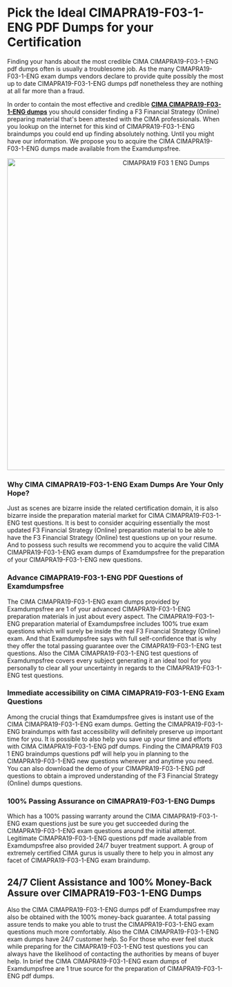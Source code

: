 <h1>Pick the Ideal CIMAPRA19-F03-1-ENG PDF Dumps for your Certification</h1>
<p>Finding your hands about the most credible CIMA CIMAPRA19-F03-1-ENG pdf dumps often is usually a troublesome job. As the many CIMAPRA19-F03-1-ENG exam dumps vendors declare to provide quite possibly the most up to date CIMAPRA19-F03-1-ENG dumps pdf nonetheless they are nothing at all far more than a fraud.</p>
<p>In order to contain the most effective and credible <strong><a href="https://examdumpsfree.com/CIMAPRA19-F03-1-ENG-exam-dumps">CIMA CIMAPRA19-F03-1-ENG dumps</a></strong> you should consider finding a F3 Financial Strategy (Online) preparing material that's been attested with the CIMA professionals. When you lookup on the internet for this kind of CIMAPRA19-F03-1-ENG braindumps you could end up finding absolutely nothing. Until you might have our information. We propose you to acquire the CIMA CIMAPRA19-F03-1-ENG dumps made available from the Examdumpsfree.</p>
<p style="text-align: center;"><a href="https://examdumpsfree.com/CIMAPRA19-F03-1-ENG-exam-dumps"><img src="https://i.ibb.co/yV3fvNg/Exam-Dumps-Free.png" alt="CIMAPRA19 F03 1 ENG Dumps" width="720" /></a></p>
<h3>Why CIMA CIMAPRA19-F03-1-ENG Exam Dumps Are Your Only Hope?</h3>
<p>Just as scenes are bizarre inside the related certification domain, it is also bizarre inside the preparation material market for CIMA CIMAPRA19-F03-1-ENG test questions. It is best to consider acquiring essentially the most updated F3 Financial Strategy (Online) preparation material to be able to have the F3 Financial Strategy (Online) test questions up on your resume. And to possess such results we recommend you to acquire the valid CIMA CIMAPRA19-F03-1-ENG exam dumps of Examdumpsfree for the preparation of your CIMAPRA19-F03-1-ENG new questions.</p>
<h3><strong>Advance CIMAPRA19-F03-1-ENG PDF Questions of Examdumpsfree</strong></h3>
<p>The CIMA CIMAPRA19-F03-1-ENG exam dumps provided by Examdumpsfree are 1 of your advanced CIMAPRA19-F03-1-ENG preparation materials in just about every aspect. The CIMAPRA19-F03-1-ENG preparation material of Examdumpsfree includes 100% true exam questions which will surely be inside the real F3 Financial Strategy (Online) exam. And that Examdumpsfree says with full self-confidence that is why they offer the total passing guarantee over the CIMAPRA19-F03-1-ENG test questions. Also the CIMA CIMAPRA19-F03-1-ENG test questions of Examdumpsfree covers every subject generating it an ideal tool for you personally to clear all your uncertainty in regards to the CIMAPRA19-F03-1-ENG test questions.</p>
<h3><strong>Immediate accessibility on CIMA CIMAPRA19-F03-1-ENG Exam Questions</strong></h3>
<p>Among the crucial things that Examdumpsfree gives is instant use of the CIMA CIMAPRA19-F03-1-ENG exam dumps. Getting the CIMAPRA19-F03-1-ENG braindumps with fast accessibility will definitely preserve up important time for you. It is possible to also help you save up your time and efforts with CIMA CIMAPRA19-F03-1-ENG pdf dumps. Finding the CIMAPRA19 F03 1 ENG braindumps questions pdf will help you in planning to the CIMAPRA19-F03-1-ENG new questions wherever and anytime you need. You can also download the demo of your CIMAPRA19-F03-1-ENG pdf questions to obtain a improved understanding of the F3 Financial Strategy (Online) dumps questions.</p>
<h3><strong>100% Passing Assurance on CIMAPRA19-F03-1-ENG Dumps</strong></h3>
<p>Which has a 100% passing warranty around the CIMA CIMAPRA19-F03-1-ENG exam questions just be sure you get succeeded during the CIMAPRA19-F03-1-ENG exam questions around the initial attempt. Legitimate CIMAPRA19-F03-1-ENG questions pdf made available from Examdumpsfree also provided 24/7 buyer treatment support. A group of extremely certified CIMA gurus is usually there to help you in almost any facet of CIMAPRA19-F03-1-ENG exam braindump.</p>
<h2><strong>24/7 Client Assistance and 100% Money-Back Assure over CIMAPRA19-F03-1-ENG Dumps</strong></h2>
<p>Also the CIMA CIMAPRA19-F03-1-ENG dumps pdf of Examdumpsfree may also be obtained with the 100% money-back guarantee. A total passing assure tends to make you able to trust the CIMAPRA19-F03-1-ENG exam questions much more comfortably. Also the CIMA CIMAPRA19-F03-1-ENG exam dumps have 24/7 customer help. So For those who ever feel stuck while preparing for the CIMAPRA19-F03-1-ENG test questions you can always have the likelihood of contacting the authorities by means of buyer help. In brief the CIMA CIMAPRA19-F03-1-ENG exam dumps of Examdumpsfree are 1 true source for the preparation of CIMAPRA19-F03-1-ENG pdf dumps.</p>
<h3>&nbsp;</h3>
<h3>&nbsp;</h3>
